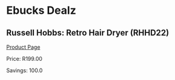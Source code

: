 
# Ebucks Dealz
## Russell Hobbs: Retro Hair Dryer (RHHD22)
[Product Page](https://www.ebucks.com/web/shop/productSelected.do?prodId=801981979&catId=1186086453)

Price: R199.00

Savings: 100.0


	